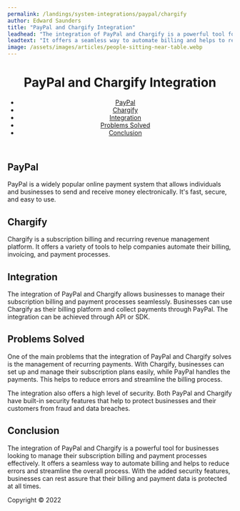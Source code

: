 ```yaml
---
permalink: /landings/system-integrations/paypal/chargify
author: Edward Saunders
title: "PayPal and Chargify Integration"
leadhead: "The integration of PayPal and Chargify is a powerful tool for businesses looking to manage their subscription billing and payment processes effectively"
leadtext: "It offers a seamless way to automate billing and helps to reduce errors and streamline the overall process. With the added security features, businesses can rest assure that their billing and payment data is protected at all times."
image: /assets/images/articles/people-sitting-near-table.webp
---
```

<div class="arttext">	<header>
		<h1>PayPal and Chargify Integration</h1>
		<nav>
			<ul>
				<li><a href="#paypal">PayPal</a></li>
				<li><a href="#chargify">Chargify</a></li>
				<li><a href="#integration">Integration</a></li>
				<li><a href="#problems">Problems Solved</a></li>
				<li><a href="#conclusion">Conclusion</a></li>
			</ul>
		</nav>
	</header>
	<main>
		<section id="paypal">
			<h2>PayPal</h2>
			<p>PayPal is a widely popular online payment system that allows individuals and businesses to send and receive money electronically. It's fast, secure, and easy to use.</p>
		</section>
		<section id="chargify">
			<h2>Chargify</h2>
			<p>Chargify is a subscription billing and recurring revenue management platform. It offers a variety of tools to help companies automate their billing, invoicing, and payment processes.</p>
		</section>
		<section id="integration">
			<h2>Integration</h2>
			<p>The integration of PayPal and Chargify allows businesses to manage their subscription billing and payment processes seamlessly. Businesses can use Chargify as their billing platform and collect payments through PayPal. The integration can be achieved through API or SDK.</p>
		</section>
		<section id="problems">
			<h2>Problems Solved</h2>
			<p>One of the main problems that the integration of PayPal and Chargify solves is the management of recurring payments. With Chargify, businesses can set up and manage their subscription plans easily, while PayPal handles the payments. This helps to reduce errors and streamline the billing process.</p>
			<p>The integration also offers a high level of security. Both PayPal and Chargify have built-in security features that help to protect businesses and their customers from fraud and data breaches.</p>
		</section>
		<section id="conclusion">
			<h2>Conclusion</h2>
			<p>The integration of PayPal and Chargify is a powerful tool for businesses looking to manage their subscription billing and payment processes effectively. It offers a seamless way to automate billing and helps to reduce errors and streamline the overall process. With the added security features, businesses can rest assure that their billing and payment data is protected at all times.</p>
		</section>
	</main>
	<footer>
		<p>Copyright © 2022</p>
	</footer>
</div>